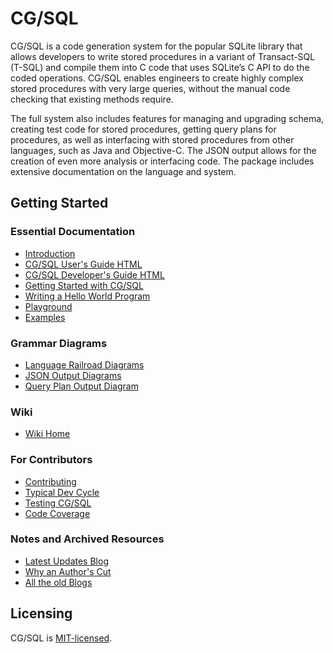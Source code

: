 # CG/SQL

CG/SQL is a code generation system for the popular SQLite library that allows developers to write stored procedures in a variant of Transact-SQL (T-SQL) and compile them into C code that uses SQLite’s C API to do the coded operations. CG/SQL enables engineers to create highly complex stored procedures with very large queries, without the manual code checking that existing methods require.

The full system also includes features for managing and upgrading schema, creating test code for stored procedures, getting query plans for procedures, as well as interfacing with stored procedures from other languages, such as Java and Objective-C. The JSON output allows for the creation of even more analysis or interfacing code. The package includes extensive documentation on the language and system.

## Getting Started

### Essential Documentation

- [Introduction](https://ricomariani.github.io/CG-SQL-author/docs/quick_start/introduction/)
- [CG/SQL User's Guide HTML](https://ricomariani.github.io/CG-SQL-author/user_guide.html#chapter-1-introduction)
- [CG/SQL Developer's Guide HTML](https://ricomariani.github.io/CG-SQL-author/developer_guide.html)
- [Getting Started with CG/SQL](https://ricomariani.github.io/CG-SQL-author/docs/quick_start/getting-started/)
- [Writing a Hello World Program](https://ricomariani.github.io/CG-SQL-author/docs/user_guide/01_introduction/#getting-started)
- [Playground](https://ricomariani.github.io/CG-SQL-author/docs/quick_start/playground/)
- [Examples](https://github.com/ricomariani/CG-SQL-author/wiki/Examples)

### Grammar Diagrams
- [Language Railroad Diagrams](https://ricomariani.github.io/CG-SQL-author/cql_grammar.railroad.html)
- [JSON Output Diagrams](https://ricomariani.github.io/CG-SQL-author/json_grammar.railroad.html)
- [Query Plan Output Diagram](https://ricomariani.github.io/CG-SQL-author/query_plan_grammar.railroad.html)

### Wiki
- [Wiki Home](https://github.com/ricomariani/CG-SQL-author/wiki/Home)

### For Contributors
- [Contributing](https://github.com/ricomariani/CG-SQL-author/blob/main/CONTRIBUTING.md)
- [Typical Dev Cycle](https://ricomariani.github.io/CG-SQL-author/docs/contributors/dev_notes/)
- [Testing CG/SQL](https://ricomariani.github.io/CG-SQL-author/docs/contributors/testing/)
- [Code Coverage](https://ricomariani.github.io/CG-SQL-author/docs/contributors/code-coverage/)

### Notes and Archived Resources
- [Latest Updates Blog](https://github.com/ricomariani/CG-SQL-author/wiki/CG-SQL-Blog)
- [Why an Author's Cut](https://github.com/ricomariani/CG-SQL-author/wiki/CG-SQL-Author's-Cut)
- [All the old Blogs](https://github.com/ricomariani/CG-SQL-author/wiki/CG-SQL-Blog-Archive)

## Licensing

CG/SQL is [MIT-licensed](./LICENSE).
